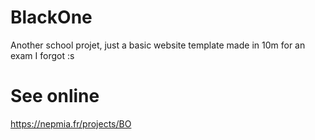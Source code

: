 # BlackOne
 Another school projet, just a basic website template made in 10m for an exam I forgot :s

# See online
https://nepmia.fr/projects/BO
